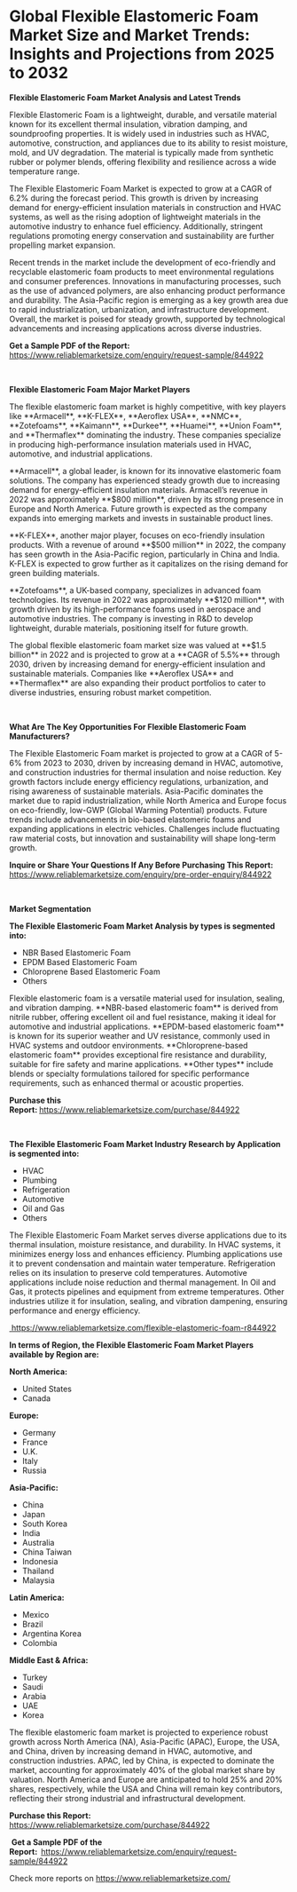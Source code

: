 <p><h1>Global Flexible Elastomeric Foam Market Size and Market Trends: Insights and Projections from 2025 to 2032</h1></p><p><strong>Flexible Elastomeric Foam Market Analysis and Latest Trends</strong></p>
<p><p>Flexible Elastomeric Foam is a lightweight, durable, and versatile material known for its excellent thermal insulation, vibration damping, and soundproofing properties. It is widely used in industries such as HVAC, automotive, construction, and appliances due to its ability to resist moisture, mold, and UV degradation. The material is typically made from synthetic rubber or polymer blends, offering flexibility and resilience across a wide temperature range.</p><p>The Flexible Elastomeric Foam Market is expected to grow at a CAGR of 6.2% during the forecast period. This growth is driven by increasing demand for energy-efficient insulation materials in construction and HVAC systems, as well as the rising adoption of lightweight materials in the automotive industry to enhance fuel efficiency. Additionally, stringent regulations promoting energy conservation and sustainability are further propelling market expansion.</p><p>Recent trends in the market include the development of eco-friendly and recyclable elastomeric foam products to meet environmental regulations and consumer preferences. Innovations in manufacturing processes, such as the use of advanced polymers, are also enhancing product performance and durability. The Asia-Pacific region is emerging as a key growth area due to rapid industrialization, urbanization, and infrastructure development. Overall, the market is poised for steady growth, supported by technological advancements and increasing applications across diverse industries.</p></p>
<p><strong>Get a Sample PDF of the Report:&nbsp;</strong> <a href="https://www.reliablemarketsize.com/enquiry/request-sample/844922?utm_campaign=1845&utm_medium=2&utm_source=Github&utm_content=ia&utm_term=26012025&utm_id=flexible-elastomeric-foam">https://www.reliablemarketsize.com/enquiry/request-sample/844922</a></p>
<p>&nbsp;</p>
<p><strong>Flexible Elastomeric Foam Major Market Players</strong></p>
<p><p>The flexible elastomeric foam market is highly competitive, with key players like **Armacell**, **K-FLEX**, **Aeroflex USA**, **NMC**, **Zotefoams**, **Kaimann**, **Durkee**, **Huamei**, **Union Foam**, and **Thermaflex** dominating the industry. These companies specialize in producing high-performance insulation materials used in HVAC, automotive, and industrial applications.</p><p>**Armacell**, a global leader, is known for its innovative elastomeric foam solutions. The company has experienced steady growth due to increasing demand for energy-efficient insulation materials. Armacell’s revenue in 2022 was approximately **$800 million**, driven by its strong presence in Europe and North America. Future growth is expected as the company expands into emerging markets and invests in sustainable product lines.</p><p>**K-FLEX**, another major player, focuses on eco-friendly insulation products. With a revenue of around **$500 million** in 2022, the company has seen growth in the Asia-Pacific region, particularly in China and India. K-FLEX is expected to grow further as it capitalizes on the rising demand for green building materials.</p><p>**Zotefoams**, a UK-based company, specializes in advanced foam technologies. Its revenue in 2022 was approximately **$120 million**, with growth driven by its high-performance foams used in aerospace and automotive industries. The company is investing in R&D to develop lightweight, durable materials, positioning itself for future growth.</p><p>The global flexible elastomeric foam market size was valued at **$1.5 billion** in 2022 and is projected to grow at a **CAGR of 5.5%** through 2030, driven by increasing demand for energy-efficient insulation and sustainable materials. Companies like **Aeroflex USA** and **Thermaflex** are also expanding their product portfolios to cater to diverse industries, ensuring robust market competition.</p></p>
<p>&nbsp;</p>
<p><strong>What Are The Key Opportunities For Flexible Elastomeric Foam Manufacturers?</strong></p>
<p><p>The Flexible Elastomeric Foam market is projected to grow at a CAGR of 5-6% from 2023 to 2030, driven by increasing demand in HVAC, automotive, and construction industries for thermal insulation and noise reduction. Key growth factors include energy efficiency regulations, urbanization, and rising awareness of sustainable materials. Asia-Pacific dominates the market due to rapid industrialization, while North America and Europe focus on eco-friendly, low-GWP (Global Warming Potential) products. Future trends include advancements in bio-based elastomeric foams and expanding applications in electric vehicles. Challenges include fluctuating raw material costs, but innovation and sustainability will shape long-term growth.</p></p>
<p><strong>Inquire or Share Your Questions If Any Before Purchasing This Report:</strong> <a href="https://www.reliablemarketsize.com/enquiry/pre-order-enquiry/844922?utm_campaign=1845&utm_medium=2&utm_source=Github&utm_content=ia&utm_term=26012025&utm_id=flexible-elastomeric-foam">https://www.reliablemarketsize.com/enquiry/pre-order-enquiry/844922</a></p>
<p>&nbsp;</p>
<p><strong>Market Segmentation</strong></p>
<p><strong>The Flexible Elastomeric Foam Market Analysis by types is segmented into:</strong></p>
<p><ul><li>NBR Based Elastomeric Foam</li><li>EPDM Based Elastomeric Foam</li><li>Chloroprene Based Elastomeric Foam</li><li>Others</li></ul></p>
<p><p>Flexible elastomeric foam is a versatile material used for insulation, sealing, and vibration damping. **NBR-based elastomeric foam** is derived from nitrile rubber, offering excellent oil and fuel resistance, making it ideal for automotive and industrial applications. **EPDM-based elastomeric foam** is known for its superior weather and UV resistance, commonly used in HVAC systems and outdoor environments. **Chloroprene-based elastomeric foam** provides exceptional fire resistance and durability, suitable for fire safety and marine applications. **Other types** include blends or specialty formulations tailored for specific performance requirements, such as enhanced thermal or acoustic properties.</p></p>
<p><strong>Purchase this Report:&nbsp;</strong><a href="https://www.reliablemarketsize.com/purchase/844922?utm_campaign=1845&utm_medium=2&utm_source=Github&utm_content=ia&utm_term=26012025&utm_id=flexible-elastomeric-foam">https://www.reliablemarketsize.com/purchase/844922</a></p>
<p>&nbsp;</p>
<p><strong>The Flexible Elastomeric Foam Market Industry Research by Application is segmented into:</strong></p>
<p><ul><li>HVAC</li><li>Plumbing</li><li>Refrigeration</li><li>Automotive</li><li>Oil and Gas</li><li>Others</li></ul></p>
<p><p>The Flexible Elastomeric Foam Market serves diverse applications due to its thermal insulation, moisture resistance, and durability. In HVAC systems, it minimizes energy loss and enhances efficiency. Plumbing applications use it to prevent condensation and maintain water temperature. Refrigeration relies on its insulation to preserve cold temperatures. Automotive applications include noise reduction and thermal management. In Oil and Gas, it protects pipelines and equipment from extreme temperatures. Other industries utilize it for insulation, sealing, and vibration dampening, ensuring performance and energy efficiency.</p></p>
<p><a href="https://www.reliablemarketsize.com/flexible-elastomeric-foam-r844922?utm_campaign=1845&utm_medium=2&utm_source=Github&utm_content=ia&utm_term=26012025&utm_id=flexible-elastomeric-foam">&nbsp;https://www.reliablemarketsize.com/flexible-elastomeric-foam-r844922</a></p>
<p><strong>In terms of Region, the Flexible Elastomeric Foam Market Players available by Region are:</strong></p>
<p>
    <p> <strong> North America: </strong>
        <ul>
            <li>United States</li>
            <li>Canada</li>
        </ul>
        </p> 
    <p> <strong> Europe: </strong>
        <ul>
            <li>Germany</li>
            <li>France</li>
            <li>U.K.</li>
            <li>Italy</li>
            <li>Russia</li>
        </ul>
        </p> 
    <p> <strong> Asia-Pacific: </strong>
        <ul>
            <li>China</li>
            <li>Japan</li>
            <li>South Korea</li>
            <li>India</li>
            <li>Australia</li>
            <li>China Taiwan</li>
            <li>Indonesia</li>
            <li>Thailand</li>
            <li>Malaysia</li>
        </ul>
        </p> 
    <p> <strong> Latin America: </strong>
        <ul>
            <li>Mexico</li>
            <li>Brazil</li>
            <li>Argentina Korea</li>
            <li>Colombia</li>
        </ul>
        </p> 
    <p> <strong> Middle East & Africa: </strong>
        <ul>
            <li>Turkey</li>
            <li>Saudi</li>
            <li>Arabia</li>
            <li>UAE</li>
            <li>Korea</li>
        </ul>
    </p>
    </p>
<p><p>The flexible elastomeric foam market is projected to experience robust growth across North America (NA), Asia-Pacific (APAC), Europe, the USA, and China, driven by increasing demand in HVAC, automotive, and construction industries. APAC, led by China, is expected to dominate the market, accounting for approximately 40% of the global market share by valuation. North America and Europe are anticipated to hold 25% and 20% shares, respectively, while the USA and China will remain key contributors, reflecting their strong industrial and infrastructural development.</p></p>
<p><strong>Purchase this Report: </strong><a href="https://www.reliablemarketsize.com/purchase/844922?utm_campaign=1845&utm_medium=2&utm_source=Github&utm_content=ia&utm_term=26012025&utm_id=flexible-elastomeric-foam">https://www.reliablemarketsize.com/purchase/844922</a></p>
<p>&nbsp;<strong>Get a Sample PDF of the Report:&nbsp;&nbsp;</strong><a href="https://www.reliablemarketsize.com/enquiry/request-sample/844922?utm_campaign=1845&utm_medium=2&utm_source=Github&utm_content=ia&utm_term=26012025&utm_id=flexible-elastomeric-foam">https://www.reliablemarketsize.com/enquiry/request-sample/844922</a></p>
<p><strong></strong></p>
<p>Check more reports on <a href="https://www.reliablemarketsize.com/?utm_campaign=1845&utm_medium=2&utm_source=Github&utm_content=ia&utm_term=26012025&utm_id=flexible-elastomeric-foam">https://www.reliablemarketsize.com/</a></p>